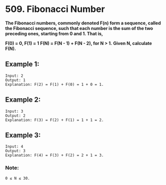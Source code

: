 # 509. Fibonacci Number


**The Fibonacci numbers, commonly denoted F(n) form a sequence, called the Fibonacci sequence, such that each number is the sum of the two preceding ones, starting from 0 and 1. That is,**

**F(0) = 0,   F(1) = 1**
**F(N) = F(N - 1) + F(N - 2), for N > 1.**
**Given N, calculate F(N).**

 
## Example 1:

    Input: 2
    Output: 1
    Explanation: F(2) = F(1) + F(0) = 1 + 0 = 1.

## Example 2:

    Input: 3
    Output: 2
    Explanation: F(3) = F(2) + F(1) = 1 + 1 = 2.

## Example 3:

    Input: 4
    Output: 3
    Explanation: F(4) = F(3) + F(2) = 2 + 1 = 3.
 

### Note:
    0 ≤ N ≤ 30.